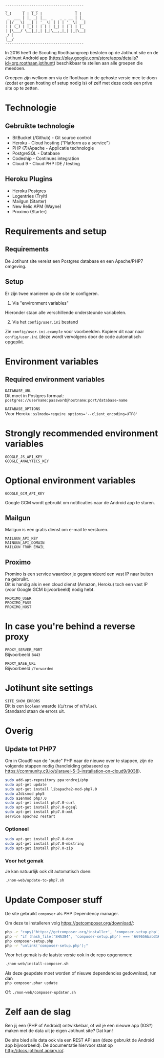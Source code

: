     ------------------------------------
    _       _   _ _                 _   
    (_)     | | (_) |               | |  
     _  ___ | |_ _| |__  _   _ _ __ | |_ 
    | |/ _ \| __| | '_ \| | | | '_ \| __|
    | | (_) | |_| | | | | |_| | | | | |_ 
    | |\___/ \__|_|_| |_|\__,_|_| |_|\__|
    _/ |                                  
    |__/                                   
    ------------------------------------

In 2016 heeft de Scouting Roothaangroep besloten op de Jotihunt site en de Jotihunt Android app (https://play.google.com/store/apps/details?id=org.roothaan.jotihunt) beschikbaar te stellen aan alle groepen die meedoen.

Groepen zijn welkom om via de Roothaan in de gehoste versie mee te doen (zodat er geen hosting of setup nodig is) of zelf met deze code een prive site op te zetten.

# Technologie

## Gebruikte technologie
- BitBucket (/Github) - Git source control
- Heroku - Cloud hosting ("Platform as a service")
- PHP (7)/Apache - Applicatie technologie
- PostgreSQL - Database
- Codeship - Continues integration
- Cloud 9 - Cloud PHP IDE / testing

## Heroku Plugins
- Heroku Postgres
- Logentries (TryIt)
- Mailgun (Starter)
- New Relic APM (Wayne)
- Proximo (Starter)

# Requirements and setup
## Requirements
De Jotihunt site vereist een Postgres database en een Apache/PHP7 omgeving.

## Setup
Er zijn twee manieren op de site te configeren.
1) Via "environment variables"

Hieronder staan alle verschillende ondersteunde variabelen.

2) Via het `config/user.ini` bestand

Zie  `config/user.ini.example` voor voorbeelden. Kopieer dit naar naar `config/user.ini` (deze wordt vervolgens door de code automatisch opgepikt.
# Environment variables


## Required environment variables
`DATABASE_URL`  
Dit moet in Postgres formaat: `postgres://username:password@hostname:port/database-name`

`DATABASE_OPTIONS`  
Voor Heroku: `sslmode=require options='--client_encoding=UTF8'`

# Strongly recommended environment variables
`GOOGLE_JS_API_KEY`  
`GOOGLE_ANALYTICS_KEY`

# Optional environment variables
`GOOGLE_GCM_API_KEY`

Google GCM wordt gebruikt om notificaties naar de Android app te sturen.

## Mailgun
Mailgun is een gratis dienst om e-mail te versturen.

`MAILGUN_API_KEY`  
`MAINGUN_API_DOMAIN`  
`MAILGUN_FROM_EMAIL`

## Proximo
Promino is een service waardoor je gegarandeerd een vast IP naar buiten na gebruikt.  
Dit is handig als in een cloud dienst (Amazon, Heroku) toch een vast IP (voor Google GCM bijvoorbeeld) nodig hebt.

`PROXIMO_USER`  
`PROXIMO_PASS`  
`PROXIMO_HOST`

# In case you're behind a reverse proxy
`PROXY_SERVER_PORT`  
Bijvoorbeeld `8443`

`PROXY_BASE_URL`  
Bijvoorbeeld `/forwarded`

# Jotihunt site settings
`SITE_SHOW_ERRORS`  
Dit is een `boolean` waarde ((`1`/`true` of `0`/`false`).  
Standaard staan de errors uit.


# Overig
## Update tot PHP7
Om in Cloud9 van de "oude" PHP naar de nieuwe over te stappen, zijn de volgende stappen nodig (handleiding gebaseerd op https://community.c9.io/t/laravel-5-3-installation-on-cloud9/9038).

```bash
sudo add-apt-repository ppa:ondrej/php
sudo apt-get update
sudo apt-get install libapache2-mod-php7.0
sudo a2dismod php5
sudo a2enmod php7.0
sudo apt-get install php7.0-curl
sudo apt-get install php7.0-pgsql
sudo apt-get install php7.0-xml
service apache2 restart
```

### Optioneel
```bash
sudo apt-get install php7.0-dom
sudo apt-get install php7.0-mbstring
sudo apt-get install php7.0-zip
```

### Voor het gemak
Je kan natuurlijk ook dit automatisch doen:
```bash
./non-web/update-to-php7.sh
```

# Update Composer stuff
De site gebruikt `composer` als PHP Dependency manager.  

Om deze te installeren volg https://getcomposer.org/download/:
```bash
php -r "copy('https://getcomposer.org/installer', 'composer-setup.php');"
php -r "if (hash_file('SHA384', 'composer-setup.php') === '669656bab3166a7aff8a7506b8cb2d1c292f042046c5a994c43155c0be6190fa0355160742ab2e1c88d40d5be660b410') { echo 'Installer verified'; } else { echo 'Installer corrupt'; unlink('composer-setup.php'); } echo PHP_EOL;"
php composer-setup.php
php -r "unlink('composer-setup.php');"
```
Voor het gemak is de laatste versie ook in de repo opgenomen:
```bash
./non-web/install-composer.sh
```

Als deze geupdate moet worden of nieuwe dependencies gedownload, run dan  
`php composer.phar update`

Of:
`./non-web/composer-updater.sh`

# Zelf aan de slag
Ben jij een (PHP of Android) ontwikkelaar, of wil je een nieuwe app (IOS?) maken met de data uit je eigen Jotihunt site? Dat kan!

De site bied alle data ook via een REST API aan (deze gebruikt de Android app bijvoorbeeld). De documentatie hiervoor staat op http://docs.jotihunt.apiary.io/.